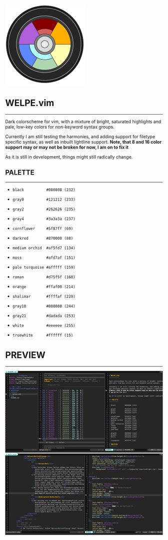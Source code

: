 ![Welpe Colorwheel](img/colorwheel.png)

# WELPE.vim 
-----------

Dark colorscheme for vim, with a mixture of bright, saturated highlights
and pale, low-key colors for non-keyword syntax groups.

Currently I am still testing the harmonies, and adding support
for filetype specific syntax, as well as inbuilt lightline support.
**Note, that 8 and 16 color support may or may not be broken for now,
I am on to fix it**

As it is still in development, things might still radically change.

## PALETTE
----------

- `black          #080808 (232)`

- `gray0          #121212 (233)`
- `gray2          #262626 (235)`
- `gray4          #3a3a3a (237)`

- `cornflower     #5f87ff (69)`
- `darkred        #870000 (88)`
- `medium orchid  #af5fd7 (134)`
- `moss           #afd7af (151)`
- `pale turquoise #afffff (159)`
- `roman          #d75f5f (160)`
- `orange         #ffaf00 (214)`
- `shalimar       #ffffaf (229)`

- `gray10         #808080 (244)`
- `gray21         #dadada (253)`
- `white          #eeeeee (255)`

- `truewhite      #ffffff (15)`

# PREVIEW
---------

![GVIM preview 1](img/welpeGVIM_preview.jpg)
![GVIM preview 2](img/welpeGVIM_preview2.jpg)
